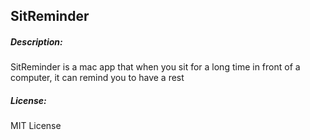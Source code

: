 ## SitReminder



##### Description: 

SitReminder is a mac app that when you sit for a long time in front of a computer, it can remind you to have a rest

##### License: 

MIT License
